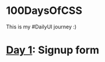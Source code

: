 # 100DaysOfCSS
This is my #DailyUI journey :)

# [Day 1](https://github.com/TheWisePigeon/100DaysOfCSS/blob/main/day1/): Signup form

